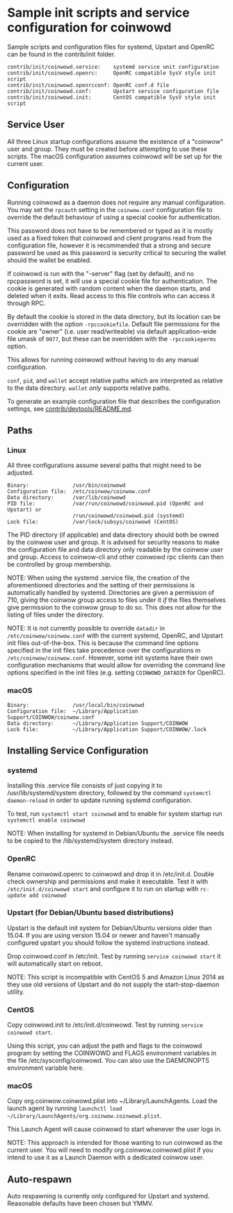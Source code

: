 Sample init scripts and service configuration for coinwowd
==========================================================

Sample scripts and configuration files for systemd, Upstart and OpenRC
can be found in the contrib/init folder.

    contrib/init/coinwowd.service:    systemd service unit configuration
    contrib/init/coinwowd.openrc:     OpenRC compatible SysV style init script
    contrib/init/coinwowd.openrcconf: OpenRC conf.d file
    contrib/init/coinwowd.conf:       Upstart service configuration file
    contrib/init/coinwowd.init:       CentOS compatible SysV style init script

Service User
---------------------------------

All three Linux startup configurations assume the existence of a "coinwow" user
and group.  They must be created before attempting to use these scripts.
The macOS configuration assumes coinwowd will be set up for the current user.

Configuration
---------------------------------

Running coinwowd as a daemon does not require any manual configuration. You may
set the `rpcauth` setting in the `coinwow.conf` configuration file to override
the default behaviour of using a special cookie for authentication.

This password does not have to be remembered or typed as it is mostly used
as a fixed token that coinwowd and client programs read from the configuration
file, however it is recommended that a strong and secure password be used
as this password is security critical to securing the wallet should the
wallet be enabled.

If coinwowd is run with the "-server" flag (set by default), and no rpcpassword is set,
it will use a special cookie file for authentication. The cookie is generated with random
content when the daemon starts, and deleted when it exits. Read access to this file
controls who can access it through RPC.

By default the cookie is stored in the data directory, but its location can be
overridden with the option `-rpccookiefile`. Default file permissions for the
cookie are "owner" (i.e. user read/writeable) via default application-wide file
umask of `0077`, but these can be overridden with the `-rpccookieperms` option.

This allows for running coinwowd without having to do any manual configuration.

`conf`, `pid`, and `wallet` accept relative paths which are interpreted as
relative to the data directory. `wallet` *only* supports relative paths.

To generate an example configuration file that describes the configuration settings,
see [contrib/devtools/README.md](../contrib/devtools/README.md#gen-coinwow-confsh).

Paths
---------------------------------

### Linux

All three configurations assume several paths that might need to be adjusted.

    Binary:              /usr/bin/coinwowd
    Configuration file:  /etc/coinwow/coinwow.conf
    Data directory:      /var/lib/coinwowd
    PID file:            /var/run/coinwowd/coinwowd.pid (OpenRC and Upstart) or
                         /run/coinwowd/coinwowd.pid (systemd)
    Lock file:           /var/lock/subsys/coinwowd (CentOS)

The PID directory (if applicable) and data directory should both be owned by the
coinwow user and group. It is advised for security reasons to make the
configuration file and data directory only readable by the coinwow user and
group. Access to coinwow-cli and other coinwowd rpc clients can then be
controlled by group membership.

NOTE: When using the systemd .service file, the creation of the aforementioned
directories and the setting of their permissions is automatically handled by
systemd. Directories are given a permission of 710, giving the coinwow group
access to files under it _if_ the files themselves give permission to the
coinwow group to do so. This does not allow
for the listing of files under the directory.

NOTE: It is not currently possible to override `datadir` in
`/etc/coinwow/coinwow.conf` with the current systemd, OpenRC, and Upstart init
files out-of-the-box. This is because the command line options specified in the
init files take precedence over the configurations in
`/etc/coinwow/coinwow.conf`. However, some init systems have their own
configuration mechanisms that would allow for overriding the command line
options specified in the init files (e.g. setting `COINWOWD_DATADIR` for
OpenRC).

### macOS

    Binary:              /usr/local/bin/coinwowd
    Configuration file:  ~/Library/Application Support/COINWOW/coinwow.conf
    Data directory:      ~/Library/Application Support/COINWOW
    Lock file:           ~/Library/Application Support/COINWOW/.lock

Installing Service Configuration
-----------------------------------

### systemd

Installing this .service file consists of just copying it to
/usr/lib/systemd/system directory, followed by the command
`systemctl daemon-reload` in order to update running systemd configuration.

To test, run `systemctl start coinwowd` and to enable for system startup run
`systemctl enable coinwowd`

NOTE: When installing for systemd in Debian/Ubuntu the .service file needs to be copied to the /lib/systemd/system directory instead.

### OpenRC

Rename coinwowd.openrc to coinwowd and drop it in /etc/init.d.  Double
check ownership and permissions and make it executable.  Test it with
`/etc/init.d/coinwowd start` and configure it to run on startup with
`rc-update add coinwowd`

### Upstart (for Debian/Ubuntu based distributions)

Upstart is the default init system for Debian/Ubuntu versions older than 15.04. If you are using version 15.04 or newer and haven't manually configured upstart you should follow the systemd instructions instead.

Drop coinwowd.conf in /etc/init.  Test by running `service coinwowd start`
it will automatically start on reboot.

NOTE: This script is incompatible with CentOS 5 and Amazon Linux 2014 as they
use old versions of Upstart and do not supply the start-stop-daemon utility.

### CentOS

Copy coinwowd.init to /etc/init.d/coinwowd. Test by running `service coinwowd start`.

Using this script, you can adjust the path and flags to the coinwowd program by
setting the COINWOWD and FLAGS environment variables in the file
/etc/sysconfig/coinwowd. You can also use the DAEMONOPTS environment variable here.

### macOS

Copy org.coinwow.coinwowd.plist into ~/Library/LaunchAgents. Load the launch agent by
running `launchctl load ~/Library/LaunchAgents/org.coinwow.coinwowd.plist`.

This Launch Agent will cause coinwowd to start whenever the user logs in.

NOTE: This approach is intended for those wanting to run coinwowd as the current user.
You will need to modify org.coinwow.coinwowd.plist if you intend to use it as a
Launch Daemon with a dedicated coinwow user.

Auto-respawn
-----------------------------------

Auto respawning is currently only configured for Upstart and systemd.
Reasonable defaults have been chosen but YMMV.
